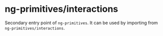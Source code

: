 # ng-primitives/interactions

Secondary entry point of `ng-primitives`. It can be used by importing from `ng-primitives/interactions`.
